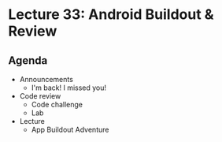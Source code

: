 # Lecture 33: Android Buildout & Review

## Agenda
- Announcements
    - I'm back! I missed you!
- Code review
    - Code challenge
    - Lab
- Lecture
    - App Buildout Adventure

